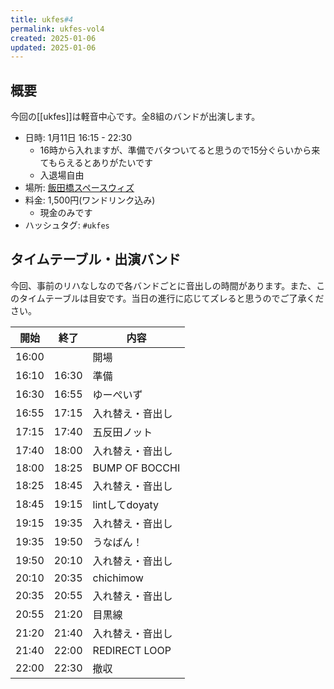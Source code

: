```yaml
---
title: ukfes#4
permalink: ukfes-vol4
created: 2025-01-06
updated: 2025-01-06
---
```

## 概要

今回の[[ukfes]]は軽音中心です。全8組のバンドが出演します。

- 日時: 1月11日 16:15 - 22:30
	- 16時から入れますが、準備でバタついてると思うので15分ぐらいから来てもらえるとありがたいです
	- 入退場自由
- 場所: [飯田橋スペースウィズ](https://www.spacewith.co.jp/)
- 料金: 1,500円(ワンドリンク込み)
	- 現金のみです
- ハッシュタグ: `#ukfes`

## タイムテーブル・出演バンド

今回、事前のリハなしなので各バンドごとに音出しの時間があります。また、このタイムテーブルは目安です。当日の進行に応じてズレると思うのでご了承ください。

| 開始    | 終了    | 内容             |
| ----- | ----- | -------------- |
| 16:00 |       | 開場             |
| 16:10 | 16:30 | 準備             |
| 16:30 | 16:55 | ゆーぺいず          |
| 16:55 | 17:15 | 入れ替え・音出し       |
| 17:15 | 17:40 | 五反田ノット         |
| 17:40 | 18:00 | 入れ替え・音出し       |
| 18:00 | 18:25 | BUMP OF BOCCHI |
| 18:25 | 18:45 | 入れ替え・音出し       |
| 18:45 | 19:15 | lintしてdoyaty   |
| 19:15 | 19:35 | 入れ替え・音出し       |
| 19:35 | 19:50 | うなばん！          |
| 19:50 | 20:10 | 入れ替え・音出し       |
| 20:10 | 20:35 | chichimow      |
| 20:35 | 20:55 | 入れ替え・音出し       |
| 20:55 | 21:20 | 目黒線            |
| 21:20 | 21:40 | 入れ替え・音出し       |
| 21:40 | 22:00 | REDIRECT LOOP  |
| 22:00 | 22:30 | 撤収             |
